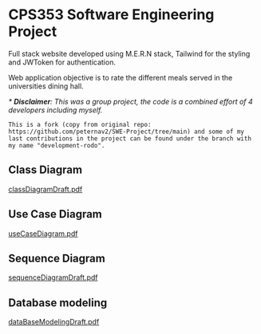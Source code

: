 # CPS353 Software Engineering Project

Full stack website developed using M.E.R.N stack, Tailwind for the styling and JWToken for authentication.

Web application objective is to rate the different meals served in the universities dining hall.

_* **Disclaimer**: This was a group project, the code is a combined effort of 4 developers including myself._

    This is a fork (copy from original repo: https://github.com/peternav2/SWE-Project/tree/main) and some of my last contributions in the project can be found under the branch with my name "development-rodo". 

## Class Diagram
[classDiagramDraft.pdf](https://github.com/RodoJML/CPS353_SoftwareEngineering_Project/files/12785816/classDiagramDraft.pdf)

## Use Case Diagram
[useCaseDiagram.pdf](https://github.com/RodoJML/CPS353_SoftwareEngineering_Project/files/12785831/useCaseDiagram.pdf)

## Sequence Diagram
[sequenceDiagramDraft.pdf](https://github.com/RodoJML/CPS353_SoftwareEngineering_Project/files/12785846/sequenceDiagramDraft.pdf)

## Database modeling
[dataBaseModelingDraft.pdf](https://github.com/RodoJML/CPS353_SoftwareEngineering_Project/files/12785847/dataBaseModelingDraft.pdf)
